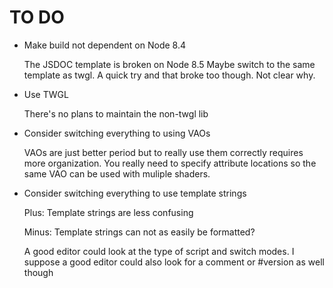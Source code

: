 TO DO
=====

* Make build not dependent on Node 8.4

  The JSDOC template is broken on Node 8.5
  Maybe switch to the same template as twgl.
  A quick try and that broke too though.
  Not clear why.

* Use TWGL

  There's no plans to maintain the non-twgl lib

* Consider switching everything to using VAOs

  VAOs are just better period but to really use them
  correctly requires more organization. You really
  need to specify attribute locations so the
  same VAO can be used with muliple shaders.

* Consider switching everything to use template strings

  Plus: Template strings are less confusing

  Minus: Template strings can not as easily be formatted?

  A good editor could look at the type of script and
  switch modes. I suppose a good editor could also
  look for a comment or #version as well though


